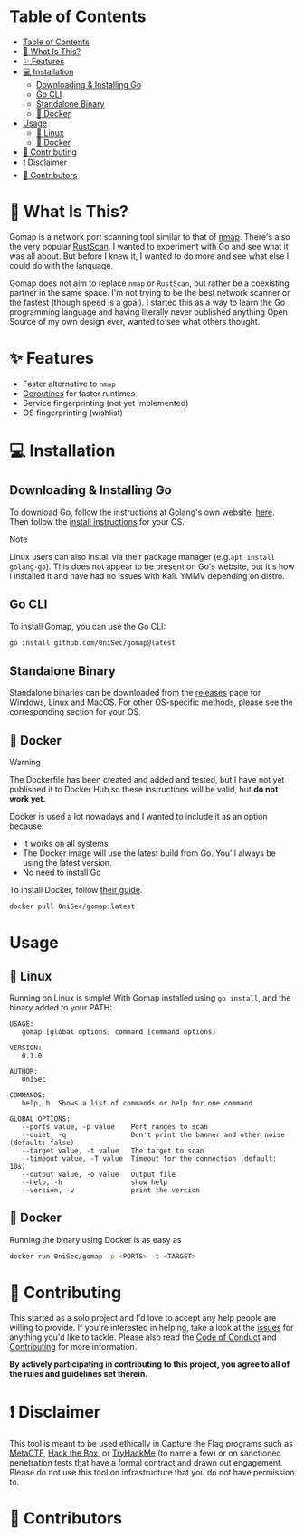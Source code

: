 # Table of Contents

- [Table of Contents](#table-of-contents)
- [:eyes: What Is This?](#eyes-what-is-this)
- [:sparkles: Features](#sparkles-features)
- [:computer: Installation](#computer-installation)
  - [Downloading \& Installing Go](#downloading--installing-go)
  - [Go CLI](#go-cli)
  - [Standalone Binary](#standalone-binary)
  - [:whale: Docker](#whale-docker)
- [Usage](#usage)
  - [:penguin: Linux](#penguin-linux)
  - [:whale: Docker](#whale-docker-1)
- [:handshake: Contributing](#handshake-contributing)
- [:exclamation: Disclaimer](#exclamation-disclaimer)
- [:rocket: Contributors](#rocket-contributors)


# :eyes: What Is This?

Gomap is a network port scanning tool similar to that of [nmap](https://nmap.org). There's also the very popular [RustScan](https://github.com/rustscan/rustscan). I wanted to experiment with Go and see what it was all about. But before I knew it, I wanted to do more and see what else I could do with the language.

Gomap does not aim to replace `nmap` or `RustScan`, but rather be a coexisting partner in the same space. I'm not trying to be the best network scanner or the fastest (though speed is a goal). I started this as a way to learn the Go programming language and having literally never published anything Open Source of my own design ever, wanted to see what others thought.

# :sparkles: Features

- Faster alternative to `nmap`
- [Goroutines](https://go.dev/doc/effective_go#goroutines) for faster runtimes
- Service fingerprinting (not yet implemented)
- OS fingerprinting (wishlist)

# :computer: Installation

## Downloading & Installing Go

To download Go, follow the instructions at Golang's own website, [here](https://go.dev/dl). Then follow the [install instructions](https://go.dev/doc/install) for your OS.

> [!NOTE]
> Linux users can also install via their package manager  (e.g.`apt install golang-go`). This does not appear to be present on Go's website, but it's how I installed it and have had no issues with Kali. YMMV depending on distro.

## Go CLI

To install Gomap, you can use the Go CLI:

```bash
go install github.com/0niSec/gomap@latest
```

## Standalone Binary

Standalone binaries can be downloaded from the [releases](https://github.com/0niSec/gomap/releases) page for Windows, Linux and MacOS. For other OS-specific methods, please see the corresponding section for your OS.

## :whale: Docker

> [!WARNING]
> The Dockerfile has been created and added and tested, but I have not yet published it to Docker Hub so these instructions will be valid, but **do not work yet.**

Docker is used a lot nowadays and I wanted to include it as an option because:

- It works on all systems
- The Docker image will use the latest build from Go. You'll always be using the latest version.
- No need to install Go

To install Docker, follow [their guide](https://docs.docker.com/engine/install/).

```bash
docker pull 0niSec/gomap:latest
```

# Usage

## :penguin: Linux

Running on Linux is simple! With Gomap installed using `go install`, and the binary added to your PATH:

```text
USAGE:
   gomap [global options] command [command options] 

VERSION:
   0.1.0

AUTHOR:
   0niSec

COMMANDS:
   help, h  Shows a list of commands or help for one command

GLOBAL OPTIONS:
   --ports value, -p value    Port ranges to scan
   --quiet, -q                Don't print the banner and other noise (default: false)
   --target value, -t value   The target to scan
   --timeout value, -T value  Timeout for the connection (default: 10s)
   --output value, -o value   Output file
   --help, -h                 show help
   --version, -v              print the version
```

## :whale: Docker

Running the binary using Docker is as easy as

```bash
docker run 0niSec/gomap -p <PORTS> -t <TARGET>
```

# :handshake: Contributing

This started as a solo project and I'd love to accept any help people are willing to provide. If you're interested in helping, take a look at the [issues](https://github.com/0niSec/gomap/issues) for anything you'd like to tackle. Please also read the [Code of Conduct](CODE_OF_CONDUCT.md) and [Contributing](CONTRIBUTING.md) for more information.

**By actively participating in contributing to this project, you agree to all of the rules and guidelines set therein.**

# :exclamation: Disclaimer

This tool is meant to be used ethically in Capture the Flag programs such as [MetaCTF](https://metactf.com), [Hack the Box](https://app.hackthebox.com), or [TryHackMe](https://tryhackme.com) (to name a few) or on sanctioned penetration tests that have a formal contract and drawn out engagement. Please do not use this tool on infrastructure that you do not have permission to.

# :rocket: Contributors

<!-- ALL-CONTRIBUTORS-LIST:START - Do not remove or modify this section -->
<!-- prettier-ignore-start -->
<!-- markdownlint-disable -->

<!-- markdownlint-restore -->
<!-- prettier-ignore-end -->

<!-- ALL-CONTRIBUTORS-LIST:END -->